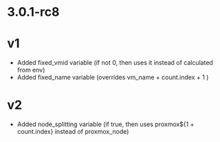 # 3.0.1-rc8

# v1
* Added fixed_vmid variable (if not 0, then uses it instead of calculated from env)
* Added fixed_name variable (overrides vm_name + count.index + 1 )

# v2
* Added node_splitting variable (if true, then uses proxmox${1 + count.index} instead of proxmox_node)
